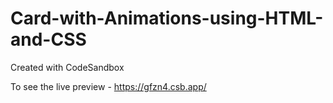 # Card-with-Animations-using-HTML-and-CSS
Created with CodeSandbox

To see the live preview - https://gfzn4.csb.app/
